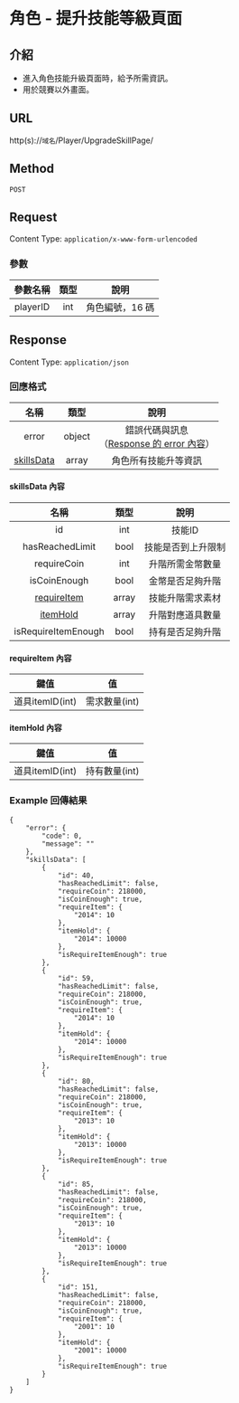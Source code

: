 # 角色 - 提升技能等級頁面

## 介紹

- 進入角色技能升級頁面時，給予所需資訊。
- 用於競賽以外畫面。

## URL

http(s)://`域名`/Player/UpgradeSkillPage/

## Method

`POST`

## Request

Content Type: `application/x-www-form-urlencoded`

### 參數

| 參數名稱 | 類型 | 說明 |
|:-:|:-:|:-:|
| playerID | int | 角色編號，16 碼 |

## Response

Content Type: `application/json`

### 回應格式

| 名稱 | 類型 | 說明 |
|:-:|:-:|:-:|
| error | object | 錯誤代碼與訊息<br>（[Response 的 error 內容](../response.md#error)） |
| [skillsData](#skillsData) | array | 角色所有技能升等資訊 |

#### <span id="skillsData">skillsData 內容</span>


| 名稱 | 類型 | 說明 |
|:-:|:-:|:-:|
| id | int | 技能ID |
| hasReachedLimit | bool | 技能是否到上升限制 |
| requireCoin | int | 升階所需金幣數量 |
| isCoinEnough | bool | 金幣是否足夠升階 |
| [requireItem](#requireItem) | array | 技能升階需求素材 |
| [itemHold](#itemHold) | array | 升階對應道具數量 |
| isRequireItemEnough | bool | 持有是否足夠升階 |

#### <span id="requireItem">requireItem 內容</span>


| 鍵值 | 值 |
|:-:|:-:|
| 道具itemID(int) | 需求數量(int) |
#### <span id="itemHold">itemHold 內容</span>


| 鍵值 | 值 |
|:-:|:-:|
| 道具itemID(int) | 持有數量(int) |



### Example 回傳結果
    {
        "error": {
            "code": 0,
            "message": ""
        },
        "skillsData": [
            {
                "id": 40,
                "hasReachedLimit": false,
                "requireCoin": 218000,
                "isCoinEnough": true,
                "requireItem": {
                    "2014": 10
                },
                "itemHold": {
                    "2014": 10000
                },
                "isRequireItemEnough": true
            },
            {
                "id": 59,
                "hasReachedLimit": false,
                "requireCoin": 218000,
                "isCoinEnough": true,
                "requireItem": {
                    "2014": 10
                },
                "itemHold": {
                    "2014": 10000
                },
                "isRequireItemEnough": true
            },
            {
                "id": 80,
                "hasReachedLimit": false,
                "requireCoin": 218000,
                "isCoinEnough": true,
                "requireItem": {
                    "2013": 10
                },
                "itemHold": {
                    "2013": 10000
                },
                "isRequireItemEnough": true
            },
            {
                "id": 85,
                "hasReachedLimit": false,
                "requireCoin": 218000,
                "isCoinEnough": true,
                "requireItem": {
                    "2013": 10
                },
                "itemHold": {
                    "2013": 10000
                },
                "isRequireItemEnough": true
            },
            {
                "id": 151,
                "hasReachedLimit": false,
                "requireCoin": 218000,
                "isCoinEnough": true,
                "requireItem": {
                    "2001": 10
                },
                "itemHold": {
                    "2001": 10000
                },
                "isRequireItemEnough": true
            }
        ]
    }